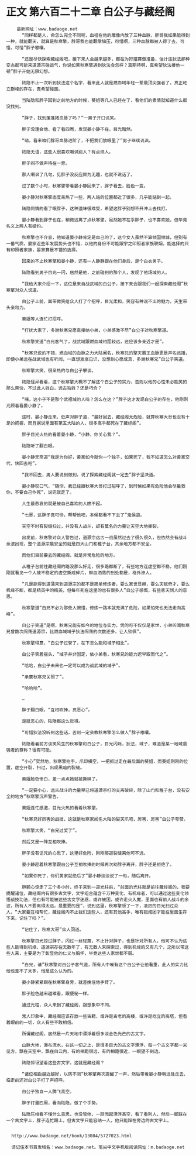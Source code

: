 # 正文 第六百二十二章 白公子与藏经阁
        最新网址：www.badaoge.net
          “同样都是人，命怎么完全不同呢，血祖在他的雕像内放了三种血脉，胖哥我如果能得到一种，就能翻天，就算是秋寒擎，胖哥我也能翻掌镇压，可惜啊，三种血脉都被人得了去，可惜，可惜”胖子嘟囔。
      
          “还是尽快探索藏经阁吧，接下来人会越来越多，都在为狩猎赛做准备，估计连狄法那种变态都可能来道源宗碰运气，你说如果秋寒擎遇到狄法会怎样？真期待啊，真希望狄法揍他一顿”胖子开始无限幻想。
      
          陆隐不止一次听到狄法这个名字，看来此人就是燃血域年轻一辈最顶尖强者了，真正屹立巅峰的存在，真希望碰面。
      
          当陆隐和胖子回到之前地方的时候，葵姐等几人已经在了，看他们的表情就知道什么都没找到。
      
          “胖子，找到蓬蓬猪血脉了吗？”一男子开口讥笑。
      
          胖子没理会他，看了看四周，发现晏小静不在，目光黯然。
      
          “呦，看来咱们胖哥血脉进阶了，不把我们放眼里了”男子继续讥讽。
      
          陆隐无语，这些人很喜欢嘲讽别人？有点烦人。
      
          胖子闷不做声待在一旁。
      
          那人嘲讽了几句，见胖子没反应颇为无趣，也就不说话了。
      
          过了数个小时，秋寒擎带着晏小静回来了，胖子看去，脸色一变。
      
          晏小静对秋寒擎态度亲热了一些，两人站的位置都近了很多，几乎能贴到一起。
      
          陆隐同情的看了眼胖子，这种滋味很难受，希望这胖子别想不开冲上去找打。
      
          晏小静看到胖子也在，稍微远离了点秋寒擎，虽然她不在乎胖子，也不喜欢她，但毕竟名义上两人有婚约。
      
          秋寒擎也不介意，他知道晏小静肯定是自己的了，这个女人虽然不算倾国倾城，但别有一番气质，晏家近些年发展势头也不错，以他的身份不可能跟宇之印照者家族联姻，能选择的只有印照者家族，晏家算是不错的选择。
      
          回来的不止秋寒擎和晏小静，还有一人静静跟在他们身后，是个白衣男子。
      
          陆隐看到男子目光一闪，居然是他，之前碰到的那个人，发现了他场域的人。
      
          “我给大家介绍一下，这位是来自战武域的白公子，接下来会跟我们一起探索藏经阁”秋寒擎对众人说道。
      
          白公子上前，面带微笑给众人打了个招呼，目光柔和，笑容有种说不出的魅力，天生带头亲和力。
      
          葵姐等人连忙打招呼。
      
          “打扰大家了，多谢秋寒兄愿意接纳小弟，小弟感激不尽”白公子对秋寒擎道。
      
          秋寒擎笑道“白兄客气了，战武域跟燃血域相距较远，还应该多亲近才是”。
      
          “秋寒兄说的不错，燃血域的血脉之力大陆闻名，秋寒兄的擎天霸王血脉更是声名远播，即便小弟远在战武域也有听闻，一直想涨涨见识，没想到心愿成真，多谢秋寒兄”白公子笑道。
      
          秋寒擎大笑，很亲热的与白公子攀谈。
      
          陆隐怪异看着，这个秋寒擎大概不了解这个白公子的实力，否则以他的心性未必能笑的那么爽快，不过此人姓白，远古独姓？还是巧合？
      
          “咦，这小子不是那个武祖域的人吗？怎么在这？”胖子这才发现白公子的存在，他刚刚光顾着看晏小静了。
      
          这时，晏小静走来，低声对胖子道，“最好回去，藏经阁太危险，就算秋寒大哥也没有十足的把握，而且据说里面有第五大陆的人，很多高手都死在了藏经阁”。
      
          胖子目光火热的看着晏小静，“小静，你关心我？”。
      
          陆隐听了翻白眼。
      
          晏小静无奈道“我是为你好，黄家如今就你一个独子，如果死了，我不知道怎么对黄家交代，快回去吧”。
      
          “我不回去，男人要说到做到，说了探索藏经阁就一定去”胖子坚决道。
      
          晏小静叹口气，“随你，我已经跟秋寒大哥打过招呼了，到时候如果有危险他会尽量救你，不要自己作死”，说完就走了。
      
          人生最悲哀的就是被自己喜欢的人瞧不起。
      
          “七哥，这胖子真可怜，帮帮他吧，本候都看不下去了”鬼侯道。
      
          天空不时有裂缝扫过，并没有人战斗，却有莫名的力量让天空大地撕裂。
      
          出发前，秋寒擎对众人警告过，道源宗远古一战虽然过去了很久很久，但依然会有战斗余波出现，整个道源宗最安全的就是四大山门和稚子台，其余地方都不安全。
      
          而他们目前要去的藏经阁，就是非常危险的地方。
      
          从稚子台前往藏经阁的路没那么好走，很多路都断了，有些地方连虚空都不稳，他们刚刚就看见一个人被不稳定的虚空撕成碎片，鲜血洒落的到处都是，格外渗人。
      
          “凡是能得到道蒲来到道源宗的都不是简单修炼者，要么家世显赫，要么天赋奇才，要么机缘不断，都是精英中的精英，但每年死在这里的也有很多人”白公子感慨，有些悲天悯人的意思。
      
          秋寒擎道“白兄不必为那些人惋惜，修炼一路本就充满了危险，如果怕死也无法走向高峰”。
      
          白公子笑道“是啊，秋寒兄能有如今的地位与实力，凭的可不仅仅是家世，小弟听闻秋寒兄曾数次闯荡道源宗，比燃血域域子狄法闯荡的次数还多，让人钦佩”。
      
          秋寒擎得意，“白公子过誉了，在下怎么能和域子相比”。
      
          白公子笑着摇头，“域子并非固定，依小弟看，秋寒兄的能力迟早取而代之”。
      
          “哈哈，白公子未来也一定可以成为战武域的域子”。
      
          “承蒙秋寒兄关照了”。
      
          “哈哈哈”。
      
          …
      
          胖子翻白眼，“互相吹捧，真恶心”。
      
          是挺恶心的，陆隐都这么觉得。
      
          “可惜狄法没听到这些话，否则一定会教秋寒擎怎么做人”胖子嘟囔。
      
          陆隐看着前方谈笑风生的秋寒擎和白公子，目光闪烁，狄法，域子，难道是某一地域最强者的尊称？很有可能。
      
          “小心”突然地，秋寒擎抬手，爪印横空，一把抓过走在最后面的葵姐，而葵姐刚刚的位置，虚空开裂，扫过，出现黑暗的裂缝。
      
          葵姐脸色惨白，差一点点她就被撕碎了。
      
          “一定要小心，远古战斗的力量早已将道源宗打的支离破碎，除了山门和稚子台，没有安全的地方”秋寒擎沉声警告。
      
          葵姐连忙感激，目光火热的看着秋寒擎。
      
          “秋寒兄好厉害的战技，这就是秋寒家闻名大陆的裂天爪吧，厉害，厉害”白公子夸赞。
      
          秋寒擎大笑，“白兄过奖了”。
      
          然后又是一阵互相吹捧。
      
          胖子没有诅咒的心思了，这里好危险，刚刚那道裂缝离他可不远。
      
          晏小静趁着秋寒擎跟白公子互相吹捧的时候再次劝胖子离开，胖子还是拒绝了。
      
          “如果你死了，你们黄家就绝后了”晏小静淡淡说了一句，随后离开。
      
          胆颤心惊走了三个多小时，终于来到一道光柱前，“前面的光柱就是前往藏经阁的，我要提醒诸位，藏经阁内有很多古文字，文字组合蕴含千万种变化，有机缘者，可以通过这些变化领悟战技功法，但也有可能被这些古文字迷惑，或许被困，或许走火入魔，里面也有前人战斗的余波，所有人不要离得太远，最重要的是”，说到这里，秋寒擎顿了一下，凌厉的目光扫过众人，“大家要互相帮忙，藏经阁内不止我们这些人，还有其他高手，唯有抱成团才能在里面生存下来，记住了吗？”。
      
          “记住了，秋寒大哥”众人回道。
      
          秋寒擎目光掠过胖子，闪过一丝轻蔑，不止针对胖子，也是针对所有人，他可不认为这些人能得到机缘，道源宗存在无数年了，有无数人来探索过，得到机缘的又有几个，之所以带这些人来，主要是为了彰显他的仁义与胸怀，毕竟这些人家世都不弱。
      
          “白兄，请”秋寒擎对白公子客气道，所有人中唯有这个白公子让他看重，此人的实力比他也差不了太多，他是这么认为的。
      
          晏小静紧紧跟在秋寒擎身旁，就差挽住他手臂了。
      
          胖子脸色越来越难看，跟便秘一样。
      
          通过光柱，众人来到了藏经阁，跟想象中不同。
      
          常人印象中，藏经阁应该存放一些古籍，或许是古老的高楼，或许是屹立的高塔，但看着眼前的一切，众人有些不敢相信。
      
          所谓藏经阁，居然是一片天地中漂浮着很多淡金色光芒的古文字。
      
          山脉大地，瀑布流水，在这一切之上，是很多巨大的古文字漂浮，每一个古文字都一米见方，飘在天空中，飘在白云内，有的相距很远，有的相距很近，一眼望不到边。
      
          陆隐惊讶望着这些古文字，这就是藏经阁？
      
          “诸位相距越近越好，以防不测”秋寒擎再次提醒了一声，然后带着晏小静朝远处走去，临走前还对白公子打了声招呼。
      
          白公子独自一人腾飞高空。
      
          胖子打量四周，看向陆隐，做了个手势。
      
          陆隐压根看不懂什么意思，也没管他，一跃而起漂浮高空，看了看别人，然后一脚踩在一个古文字上，胖子连忙跟上，但古文字只能容纳一人，他只能踩在旁边的古文字上。
      
      
      http://www.badaoge.net/book/13084/5727023.html
      
      请记住本书首发域名：www.badaoge.net。笔尖中文手机版阅读网址：m.badaoge.net